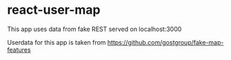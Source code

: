 # react-user-map

This app uses data from fake REST served on localhost:3000

Userdata for this app is taken from https://github.com/gostgroup/fake-map-features